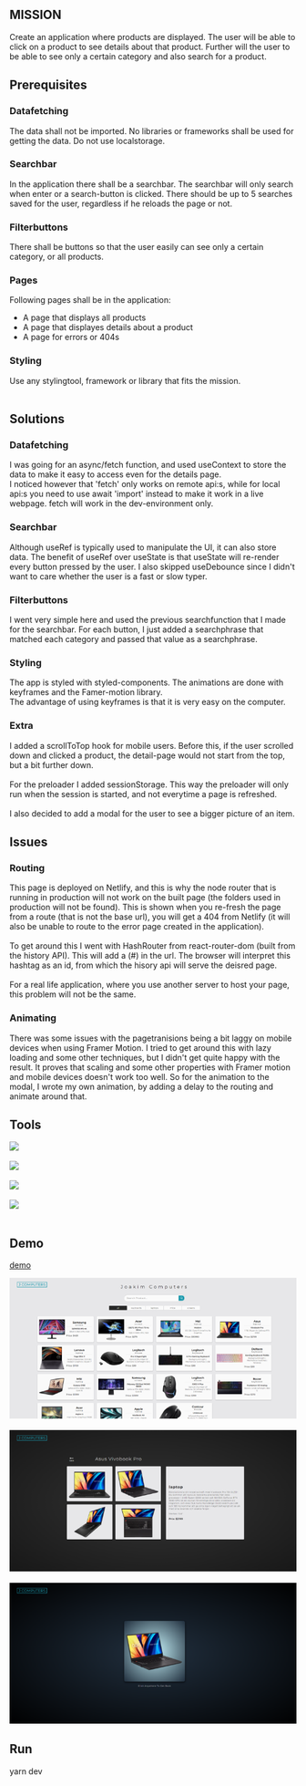 ## MISSION

Create an application where products are displayed. The user will be able to click on a product to see details about that product. Further will the user to be able to see only a certain category and also search for a product.

## Prerequisites

### Datafetching

The data shall not be imported.
No libraries or frameworks shall be used for getting the data.
Do not use localstorage.

### Searchbar

In the application there shall be a searchbar.
The searchbar will only search when enter or a search-button is clicked.
There should be up to 5 searches saved for the user, regardless if he reloads the page or not.

### Filterbuttons

There shall be buttons so that the user easily can see only a certain category, or all products.

### Pages

Following pages shall be in the application:

- A page that displays all products
- A page that displayes details about a product
- A page for errors or 404s

### Styling

Use any stylingtool, framework or library that fits the mission.
</br></br>

## Solutions

### Datafetching

I was going for an async/fetch function, and used useContext to store the data to make it easy to access even for the details page.</br>
I noticed however that 'fetch' only works on remote api:s, while for local api:s you need to use await 'import' instead
to make it work in a live webpage. fetch will work in the dev-environment only.

### Searchbar

Although useRef is typically used to manipulate the UI, it can also store data. The benefit of useRef over useState is that useState will re-render every button pressed by the user. I also skipped useDebounce since I didn't want to care whether the user is a fast or slow typer.

### Filterbuttons

I went very simple here and used the previous searchfunction that I made for the searchbar. For each button, I just added a searchphrase that matched each category and passed that value as a searchphrase.

### Styling

The app is styled with styled-components. The animations are done with keyframes and the Famer-motion library.</br>
The advantage of using keyframes is that it is very easy on the computer.

### Extra

I added a scrollToTop hook for mobile users. Before this, if the user scrolled down and clicked a product, the detail-page would not start from the top, but a bit further down.
</br>
</br>
For the preloader I added sessionStorage. This way the preloader will only run when the session is started, and not everytime a page is refreshed.
</br>
</br>
I also decided to add a modal for the user to see a bigger picture of an item.

## Issues

### Routing

This page is deployed on Netlify, and this is why the node router that is running in production will not work on the built page (the folders used in production will not be found). This is shown when you re-fresh the page from a route (that is not the base url), you will get a 404 from Netlify (it will also be unable to route to the error page created in the application).
<br/><br/>
To get around this I went with HashRouter from react-router-dom (built from the history API). This will add a (#) in the url. The browser will interpret this hashtag as an id, from which the hisory api will serve the deisred page.
<br/><br/>
For a real life application, where you use another server to host your page, this problem will not be the same.

### Animating

There was some issues with the pagetranisions being a bit laggy on mobile devices when using Framer Motion. I tried to get around this with lazy loading and some other techniques, but I didn't get quite happy with the result. It proves that scaling and some other properties with Framer motion and mobile devices doesn't work too well. So for the animation to the modal, I wrote my own animation, by adding a delay to the routing and animate around that.

## Tools

<img align="left" src="https://img.shields.io/badge/-React-white?style=for-the-badge&logo=React&logoColor=#61DAFB"/>
</br>
</br>
<img align="left" src="https://img.shields.io/badge/-TypeScript-white?style=for-the-badge&logo=TypeScript&logoColor=#61DAFB"/>
</br>
</br>
<img align="left" src="https://img.shields.io/badge/-Styled%20Components-white?style=for-the-badge&logo=styled-components&logoColor=DB7093" />
</br>
</br>
<img align="left" src="https://img.shields.io/badge/-Framer-white?style=for-the-badge&logo=framer&logoColor=DB7093" />
</br>
</br>

## Demo

[demo](https://jcomputers.netlify.app// "Joakim Computers")

![](/public/pic_001.png "landing page")
</br>
</br>
![](/public/pic_002.png "landing page")
</br>
</br>
![modal](/public/pic_003.png "modal")

## Run

yarn dev
